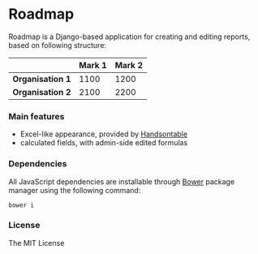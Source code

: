 # Roadmap

Roadmap is a Django-based application for creating and editing reports, based on following structure:

|						|	Mark 1	|	Mark 2	|
|			---			|	---		|	---		|
|	**Organisation 1**	|	1100	|	1200	|
|	**Organisation 2**	|	2100	|	2200	|

### Main features

- Excel-like appearance, provided by [Handsontable](https://github.com/handsontable/handsontable)
- calculated fields, with admin-side edited formulas

### Dependencies

All JavaScript dependencies are installable through [Bower](http://bower.io/) package manager using the following command:

  `bower i`

### License

The MIT License